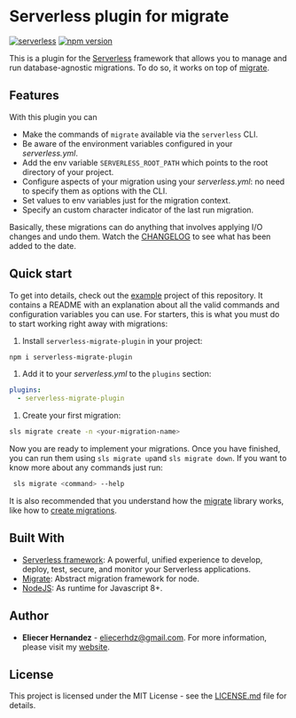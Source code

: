 
Serverless plugin for migrate
==============================
[![serverless](http://public.serverless.com/badges/v3.svg)](http://www.serverless.com)
[![npm version](https://badge.fury.io/js/serverless-migrate-plugin.svg)](https://badge.fury.io/js/serverless-migrate-plugin)

This is a plugin for the [Serverless][serverless-web] framework that allows you to manage and run database-agnostic 
migrations. To do so, it works on top of [migrate][migrate-npm].

## Features

With this plugin you can

* Make the commands of `migrate` available via the `serverless` CLI.
* Be aware of the environment variables configured in your _serverless.yml_.
* Add the env variable `SERVERLESS_ROOT_PATH` which points to the root directory of your project.
* Configure aspects of your migration using your _serverless.yml_: no need to specify them as options with the CLI.
* Set values to env variables just for the migration context.
* Specify an custom character indicator of the last run migration.

Basically, these migrations can do anything that involves applying I/O changes and undo them.
Watch the [CHANGELOG](./CHANGELOG.md) to see what has been added to the date.

## Quick start

To get into details, check out the [example](example) project of this repository. It contains a README with an 
explanation about all the valid commands and configuration variables you can use. For starters, this is what you must do
to start working right away with migrations:

1. Install `serverless-migrate-plugin` in your project:

```bash
npm i serverless-migrate-plugin
```

1. Add it to your _serverless.yml_ to the `plugins` section:

```yaml
plugins: 
  - serverless-migrate-plugin
```

1. Create your first migration:

```bash
sls migrate create -n <your-migration-name>
```

Now you are ready to implement your migrations. Once you have finished, you can run them using `sls migrate up`and
`sls migrate down`. If you want to know more about any commands just run:

```bash
 sls migrate <command> --help
```

It is also recommended that you understand how the [migrate](https://github.com/tj/node-migrate) library works, like how
to [create migrations](https://github.com/tj/node-migrate#creating-migrations).

## Built With

* [Serverless framework](https://serverless.com/): A powerful, unified experience to develop, deploy, 
test, secure, and monitor your Serverless applications.
* [Migrate](https://github.com/tj/node-migrate): Abstract migration framework for node.
* [NodeJS](https://nodejs.org/): As runtime for Javascript 8+.

## Author

* **Eliecer Hernandez** - [eliecerhdz@gmail.com](mailto:eliecerhdz@gmail.com). 
For more information, please visit my [website](http://eliux.github.io).

## License

This project is licensed under the MIT License - see the [LICENSE.md](LICENSE.md) file for details.

[migrate-npm]: https://www.npmjs.com/package/migrate
[serverless-web]: https://www.serverless.com
